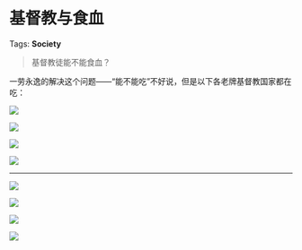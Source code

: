 # 基督教与食血

Tags: **Society**

> 基督教徒能不能食血？



一劳永逸的解决这个问题——“能不能吃”不好说，但是以下各老牌基督教国家都在吃：

![](https://pic1.zhimg.com/50/v2-ad459d44fa196436ef45446677b8b894_720w.jpg?source=1940ef5c)  


![](https://pic3.zhimg.com/50/v2-a2d838b52a1f37ca626eaf8ad7550767_720w.jpg?source=1940ef5c)  


![](https://pica.zhimg.com/50/v2-3a4aad53b443404074a46888eda6583a_720w.jpg?source=1940ef5c)  


![](https://pica.zhimg.com/50/v2-3fcb70de43e280986f1746df4ce107f1_720w.jpg?source=1940ef5c)  




---

  


![](https://pic2.zhimg.com/50/v2-d1e06cd837d38c8deb38b8bb2305ffe9_720w.jpg?source=1940ef5c)  


![](https://pic2.zhimg.com/50/v2-b8b32374d70806c186f9801d6ad0fb76_720w.jpg?source=1940ef5c)  


![](https://pic1.zhimg.com/50/v2-c669fd196d27d983c4b1dc7ef669f023_720w.jpg?source=1940ef5c)  


![](https://pic2.zhimg.com/50/v2-776f6c27b47561936ac09c7ba4446125_720w.jpg?source=1940ef5c)

